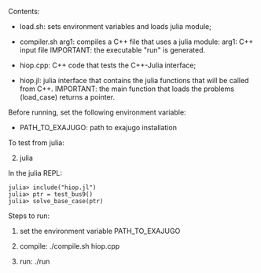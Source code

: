 
Contents:

 - load.sh: sets environment variables and loads julia module;
 
 - compiler.sh arg1: compiles a C++ file that uses a julia module:
    arg1: C++ input file
    IMPORTANT: the executable "run" is generated. 
    
 - hiop.cpp: C++ code that tests the C++-Julia interface;

 - hiop.jl: julia interface that contains the julia functions that will be called from C++.
    IMPORTANT: the main function that loads the problems (load_case) returns a pointer.

Before running, set the following environment variable:
  - PATH_TO_EXAJUGO: path to exajugo installation 

To test from julia:

  2) julia

  In the julia REPL:

    julia> include("hiop.jl") 
    julia> ptr = test_bus9()  
    julia> solve_base_case(ptr)
 

Steps to run:

  1) set the environment variable PATH_TO_EXAJUGO
  2) compile:
      ./compile.sh hiop.cpp

  3) run:
       ./run  
